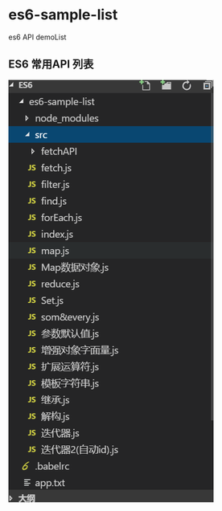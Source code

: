 # es6-sample-list
es6 API demoList

## ES6 常用API 列表

![Flutter_Trip](https://github.com/cnrnews/es6-sample-list/blob/master/menu.png)
